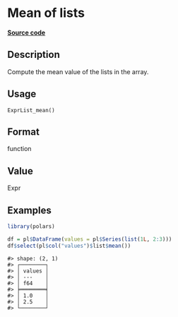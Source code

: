 
# Mean of lists

[**Source code**](https://github.com/pola-rs/r-polars/tree/main/R/expr__list.R#L73)

## Description

Compute the mean value of the lists in the array.

## Usage

<pre><code class='language-R'>ExprList_mean()
</code></pre>

## Format

function

## Value

Expr

## Examples

``` r
library(polars)

df = pl$DataFrame(values = pl$Series(list(1L, 2:3)))
df$select(pl$col("values")$list$mean())
```

    #> shape: (2, 1)
    #> ┌────────┐
    #> │ values │
    #> │ ---    │
    #> │ f64    │
    #> ╞════════╡
    #> │ 1.0    │
    #> │ 2.5    │
    #> └────────┘
